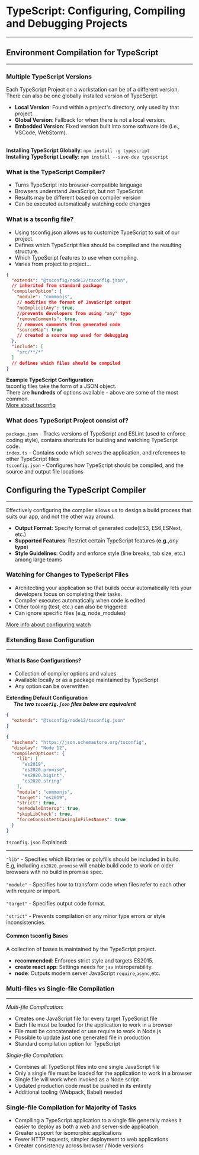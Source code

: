 # TypeScript: Configuring, Compiling and Debugging Projects

___

## Environment Compilation for TypeScript

___

### Multiple TypeScript Versions

Each TypeScript Project on a workstation can be of a different version. <br>
There can also be one globally installed version of TypeScript.

* __Local Version__: Found within a project's directory, only used by that project.
* __Global Version__: Fallback for when there is not a local version.
* __Embedded Version__: Fixed version built into some software ide (i.e., VSCode, WebStorm).
  <br><br>

__Installing TypeScript Globally__: `npm install -g typescript` <br>
__Installing TypeScript Locally__: `npm install --save-dev typescript`<br>

### What is the TypeScript Compiler?

* Turns TypeScript into browser-compatible language
* Browsers understand JavaScript, but not TypeScript
* Results may be different based on compiler version
* Can be executed automatically watching code changes

### What is a tsconfig file?

* Using tsconfig.json allows us to customize TypeScript to suit of our project.
* Defines which TypeScript files should be compiled and the resulting structure.
* Which TypeScript features to use when compiling.
* Varies from project to project...

```json
{
  "extends": "@tsconfig/node12/tsconfig.json",
  // inherited from standard package
  "compilerOption": {
    "module": "commonjs",
    // modifies the format of JavaScript output
    "noImplicitAny": true,
    //prevents developers from using "any" type
    "removeComments": true,
    // removes comments from generated code
    "sourceMap": true
    // created a source map used for debugging
  },
  "include": [
    "src/**/*"
  ]
  // defines which files should be compiled
}
```

__Example TypeScript Configuration__: <br>
tsconfig files take the form of a JSON object. <br>
There are __hundreds__ of options available - above are some of the most common.<br>
[More about tsconfig](https://www.typescriptlang.org/tsconfig)

### What does TypeScript Project consist of?

`package.json` - Tracks versions of TypeScript and ESLint (used to enforce coding style), contains shortcuts for
building and watching TypeScript code. <br>
`index.ts` - Contains code which serves the application, and references to other TypeScript files <br>
`tsconfig.json` - Configures how TypeScript should be compiled, and the source and output file locations

## Configuring the TypeScript Compiler

___
Effectively configuring the compiler allows us to design a build process that suits our app, and not the other way
around. <br>

* __Output Format__: Specify format of generated code(ES3, ES6,ESNext, etc.)
* __Supported Features__: Restrict certain TypeScript features (__e.g.__,_*any*_ __type__)
* __Style Guidelines__: Codify and enforce style (line breaks, tab size, etc.) among large teams

### Watching for Changes to TypeScript Files

* Architecting your application so that builds occur automatically lets your developers focus on completing their tasks.
* Compiler executes automatically when code is edited
* Other tooling (test, etc.) can also be triggered
* Can ignore specific files (e.g, node_modules)

[More info about configuring watch](https://www.typescriptlang.org/docs/handbook/configuring-watch.html)

### Extending Base Configuration

___

#### What Is Base Configurations?

* Collection of compiler options and values
* Available locally or as a package maintained by TypeScript
* Any option can be overwritten

__Extending Default Configuration__<br>
&nbsp;&nbsp;&nbsp;&nbsp; __*The two `tsconfig.json` files below are equivalent*__

```json
{
  "extends": "@tsconfig/node12/tsconfig.json"
}
```

```json
{
  "$schema": "https://json.schemastore.org/tsconfig",
  "display": "Node 12",
  "compilerOptions": {
    "lib": [
      "es2019",
      "es2020.promise",
      "es2020.bigint",
      "es2020.string"
    ],
    "module": "commonjs",
    "target": "es2019",
    "strict": true,
    "esModuleInterop": true,
    "skipLibCheck": true,
    "forceConsistentCasingInFilesNames": true
  }
}
```

`tsconfig.json` Explained: <br>
___
`"lib"` - Specifies which libraries or polyfills should be included in build. <br>
E.g, including `es2020.promise` will enable build code to work on older browsers with no build in promise spec.
<br><br>
`"module"` - Specifies how to transform code when files refer to each other with require or import.
<br><br>
`"target"` - Specifies output code format.
<br><br>
`"strict"` - Prevents compilation on any minor type errors or style inconsistencies.

#### Common tsconfig Bases

A collection of bases is maintained by the TypeScript project. <br>

* __recommended__: Enforces strict style and targets ES2015.
* __create react app__: Settings needs for `jsx` interoperability.
* __node__: Outputs modern server JavaScript `require`,`async`,etc.

### Multi-files vs Single-file Compilation

___
_*Multi-file Complication*_:

* Creates one JavaScript file for every target TypeScript file
* Each file must be loaded for the application to work in a browser
* File must be concatenated or use require to work in Node.js
* Possible to update just one generated file in production
* Standard compilation option for TypeScript

_*Single-file Compilation*_:

* Combines all TypeScript files into one single JavaScript file
* Only a single file must be loaded for the application to work in a browser
* Single file will work when invoked as a Node script
* Updated production code must be pushed in its entirety
* Additional tooling (Webpack, Babel) needed

### Single-file Compilation for Majority of Tasks

* Compiling a TypeScript application to a single file generally makes it easier to deploy as both a web and server-side
  application.
* Greater support for isomorphic applications
* Fewer HTTP requests, simpler deployment to web applications
* Greater consistency across browser / Node versions


